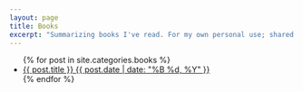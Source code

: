 ```yaml
---
layout: page
title: Books 
excerpt: "Summarizing books I've read. For my own personal use; shared with the world."
---
```


<ul class="post-list">
{% for post in site.categories.books %} 
  <li><article><a href="{{ site.url }}{{ post.url }}">{{ post.title }} <span class="entry-date"><time datetime="{{ post.date | date_to_xmlschema }}">{{ post.date | date: "%B %d, %Y" }}</time></span></a></article></li>
{% endfor %}
</ul>
